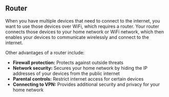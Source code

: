## Router

When you have multiple devices that need to connect to the internet, you want to use those devices over WiFi, which requires a router. Your router connects those devices to your home network or WiFi network, which then enables your devices to communicate wirelessly and connect to the internet.

Other advantages of a router include:

- **Firewall protection:** Protects against outside threats
- **Network security:** Secures your home network by hiding the IP addresses of your devices from the public internet
- **Parental controls:** Restrict internet access for certain devices
- **Connecting to VPN:** Provides additional security and privacy for your home network
